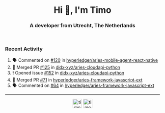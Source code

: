 <h1 align="center">Hi 👋, I'm Timo</h1>
<h3 align="center">A developer from Utrecht, The Netherlands</h3>
<br/>
<!-- https://github.com/rahuldkjain/github-profile-readme-generator --!>

<!--  <p align="left"><img src="https://github-readme-stats.vercel.app/api?username=timoglastra&show_icons=true&count_private=true&" alt="timoglastra" /></p> --!>

<!--
Github language stats
<p align="left"><img src="https://github-readme-stats.vercel.app/api/top-langs/?username=timoglastra&layout=compact" alt="timoglastra" /><p>
-->

<!-- Codestats language stats -->
<!-- <p align="left"><img src="https://codestats-readme.vercel.app/api/top-langs/?username=timoglastra&layout=compact&language_count=12" alt="timoglastra" /><p>    --!>
  
<h3>Recent Activity</h3>

<!--START_SECTION:activity-->
1. 🗣 Commented on [#120](https://github.com/hyperledger/aries-mobile-agent-react-native/issues/120) in [hyperledger/aries-mobile-agent-react-native](https://github.com/hyperledger/aries-mobile-agent-react-native)
2. 🎉 Merged PR [#125](https://github.com/didx-xyz/aries-cloudapi-python/pull/125) in [didx-xyz/aries-cloudapi-python](https://github.com/didx-xyz/aries-cloudapi-python)
3. ❗️ Opened issue [#152](https://github.com/didx-xyz/aries-cloudapi-python/issues/152) in [didx-xyz/aries-cloudapi-python](https://github.com/didx-xyz/aries-cloudapi-python)
4. 🎉 Merged PR [#71](https://github.com/hyperledger/aries-framework-javascript-ext/pull/71) in [hyperledger/aries-framework-javascript-ext](https://github.com/hyperledger/aries-framework-javascript-ext)
5. 🗣 Commented on [#64](https://github.com/hyperledger/aries-framework-javascript-ext/issues/64) in [hyperledger/aries-framework-javascript-ext](https://github.com/hyperledger/aries-framework-javascript-ext)
<!--END_SECTION:activity-->

---

<p align="center">
<a href="https://twitter.com/timoglastra" target="blank"><img align="center" src="https://cdn.jsdelivr.net/npm/simple-icons@3.0.1/icons/twitter.svg" alt="timoglastra" height="30" width="30" /></a>
<a href="https://linkedin.com/in/timoglastra" target="blank"><img align="center" src="https://cdn.jsdelivr.net/npm/simple-icons@3.0.1/icons/linkedin.svg" alt="timoglastra" height="30" width="30" /></a>
</p>



